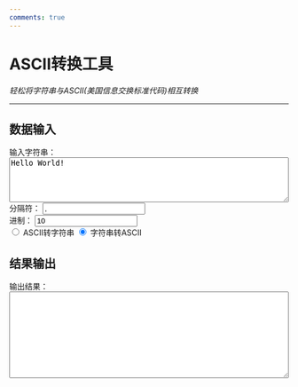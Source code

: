 ```yaml
---
comments: true
---
```

# ASCII转换工具
<!-- 控制宽度的自动适应 -->  
<style>  
.textarea-auto {
        width: 100%;
        overflow: auto;
        word-break: break-all; //解决兼容问题
    } 
</style>  


*轻松将字符串与ASCII(美国信息交换标准代码)相互转换*
***

## 数据输入

<form id="from" onchange="ascii()">
<!--用于获取用户输入的信息-->
<!--用于获取要转换的字符串-->
<label for="input">输入字符串：</label>
<textarea id="input" class="textarea-auto" rows="5" type="text" onchange="ascii()" name="input">Hello World!</textarea>
<br>
<!--用于获取分隔符-->
<label for="separator">分隔符：</label>
<input id="separator" type="text" value="," onchange="ascii()" name="separator">
<br>
<!--用于获取需要采用的进制-->
<label for="base">进制：</label>
<input id="base" type="number" value="10" onchange="ascii()" name="base">
<br>
<!--用于获取模式-->
<input type="radio" name="what" value="1" id="what1"  onchange="ascii()">
<label for="what1">ASCII转字符串</label>
<input type="radio" name="what" value="2" id="what2"  onchange="ascii()" checked>
<label for="what2">字符串转ASCII</label>
</form>

## 结果输出

<div>
    <!--输出结果-->
    <label for="output">输出结果：</label>
    <br>
    <textarea id="output" readonly class="textarea-auto" rows="10"></textarea>
</div>

<script>
    function asciiToString() {/*用于把ASCII编码转换为字符串的*/
        let input = document.getElementById('input').value;
        let separator = document.getElementById('separator').value;
        let base = parseInt(document.getElementById('base').value);

        let codes = input.split(separator);
        let result = "";

        codes.forEach(function(code) {
            if (base === 10) {
                result += String.fromCharCode(parseInt(code));
            } else {
                result += String.fromCharCode(parseInt(code, base));
            }
        });

        document.getElementById('output').value = result;
    }

    function stringToAscii() {
        let input = document.getElementById('input').value;
        let separator = document.getElementById('separator').value;
        let base = parseInt(document.getElementById('base').value);

        let result = "";

        for (let i = 0; i < input.length; i++) {
            if (base === 10) {
                result += input.charCodeAt(i);
            } else {
                result += input.charCodeAt(i).toString(base);
            }

            if (i < input.length - 1) {
                result += separator;
            }
        }

        document.getElementById('output').value = result;
    }
    
    function ascii() {
      /* 
      当表单发生改变，自动启动，更改内容
      */
      if (from.what['value']==="1"){
        asciiToString();
      }else if (from.what['value']==="2"){
        stringToAscii();
      }
    }
    //页面打开时，自动执行一次脚本
    ascii();
</script>
